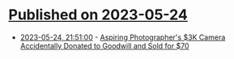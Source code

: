# [Published on 2023-05-24](index.md)

* [2023-05-24, 21:51:00](https://soylentnews.org/article.pl?sid=23/05/23/1915241&from=rss) - [Aspiring Photographer's $3K Camera Accidentally Donated to Goodwill and Sold for $70](https://soylentnews.org/article.pl?sid=23/05/23/1915241&from=rss)
